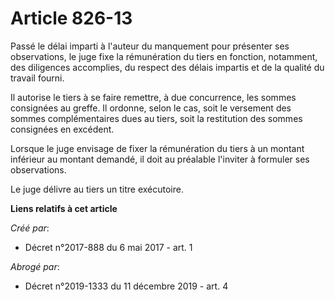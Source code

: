 # Article 826-13

Passé le délai imparti à l'auteur du manquement pour présenter ses observations, le juge fixe la rémunération du tiers en
fonction, notamment, des diligences accomplies, du respect des délais impartis et de la qualité du travail fourni.

Il autorise le tiers à se faire remettre, à due concurrence, les sommes consignées au greffe. Il ordonne, selon le cas, soit
le versement des sommes complémentaires dues au tiers, soit la restitution des sommes consignées en excédent.

Lorsque le juge envisage de fixer la rémunération du tiers à un montant inférieur au montant demandé, il doit au préalable
l'inviter à formuler ses observations.

Le juge délivre au tiers un titre exécutoire.

**Liens relatifs à cet article**

_Créé par_:

  - Décret n°2017-888 du 6 mai 2017 - art. 1

_Abrogé par_:

  - Décret n°2019-1333 du 11 décembre 2019 - art. 4
